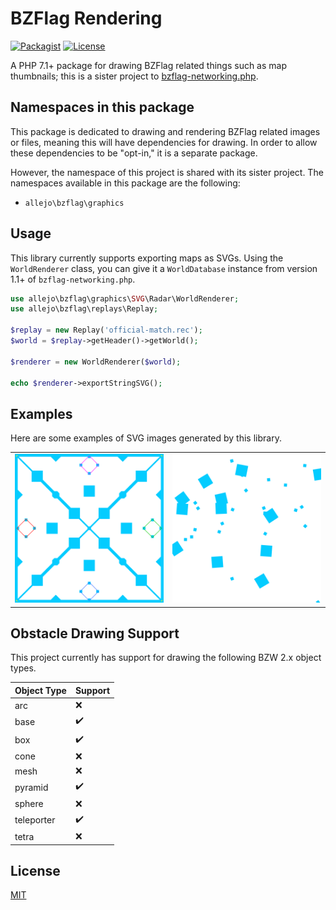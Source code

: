 # BZFlag Rendering

[![Packagist](https://img.shields.io/packagist/v/allejo/bzflag-rendering.php.svg)](https://packagist.org/packages/allejo/bzflag-rendering.php)
[![License](https://img.shields.io/github/license/allejo/bzflag-rendering.php.svg)](LICENSE.md)

A PHP 7.1+ package for drawing BZFlag related things such as map thumbnails; this is a sister project to [bzflag-networking.php](https://github.com/allejo/bzflag-networking.php).

## Namespaces in this package

This package is dedicated to drawing and rendering BZFlag related images or files, meaning this will have dependencies for drawing. In order to allow these dependencies to be "opt-in," it is a separate package.

However, the namespace of this project is shared with its sister project. The namespaces available in this package are the following:

- `allejo\bzflag\graphics`

## Usage

This library currently supports exporting maps as SVGs. Using the `WorldRenderer` class, you can give it a `WorldDatabase` instance from version 1.1+ of `bzflag-networking.php`.

```php
use allejo\bzflag\graphics\SVG\Radar\WorldRenderer;
use allejo\bzflag\replays\Replay;

$replay = new Replay('official-match.rec');
$world = $replay->getHeader()->getWorld();

$renderer = new WorldRenderer($world);

echo $renderer->exportStringSVG();
```

## Examples

Here are some examples of SVG images generated by this library.

<table>
    <tr>
        <td>
            <img
                src="./examples/hix.svg"
                alt="Radar thumbnail of HiX"
            />
        </td>
        <td>
            <img
                src="./examples/random_map.svg"
                alt="Radar thumbnail of a random map"
            />
        </td>
    </tr>
</table>

## Obstacle Drawing Support

This project currently has support for drawing the following BZW 2.x object types.

| Object Type | Support            |
|:------------|:-------------------|
| arc         | :x:                |
| base        | :heavy_check_mark: |
| box         | :heavy_check_mark: |
| cone        | :x:                |
| mesh        | :x:                |
| pyramid     | :heavy_check_mark: |
| sphere      | :x:                |
| teleporter  | :heavy_check_mark: |
| tetra       | :x:                |

## License

[MIT](./LICENSE.md)
